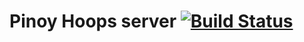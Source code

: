 # Pinoy Hoops server [![Build Status](https://travis-ci.org/bbh-labs/pinoy-hoops-server.svg?branch=master)](https://travis-ci.org/bbh-labs/pinoy-hoops-server)
